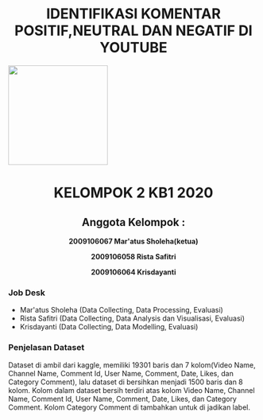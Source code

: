 <h1 align = center>IDENTIFIKASI KOMENTAR POSITIF,NEUTRAL DAN NEGATIF DI YOUTUBE</h1>
<img src="logounmul.png" height="200" widht = "200"></img>

<h1 align=center>KELOMPOK 2 KB1 2020</h1>
<h2 align=center>Anggota Kelompok : </h2>
<p align = center><b>2009106067   Mar'atus Sholeha(ketua)</b><p>
<p align=center><b>2009106058   Rista Safitri </b><p>
<p align=center><b>2009106064   Krisdayanti </b><p>

### Job Desk
- Mar'atus Sholeha (Data Collecting, Data Processing, Evaluasi)
- Rista Safitri (Data Collecting, Data Analysis dan Visualisasi, Evaluasi)
- Krisdayanti (Data Collecting, Data Modelling, Evaluasi)

### Penjelasan Dataset

Dataset di ambil dari kaggle, memiliki 19301 baris dan 7 kolom(Video Name, Channel Name, Comment Id, User Name, Comment, Date, Likes, dan Category Comment), lalu dataset di bersihkan menjadi 1500 baris dan 8 kolom. Kolom dalam dataset bersih terdiri atas kolom Video Name, Channel Name, Comment Id, User Name, Comment, Date, Likes, dan Category Comment. Kolom Category Comment di tambahkan untuk di jadikan label. 

